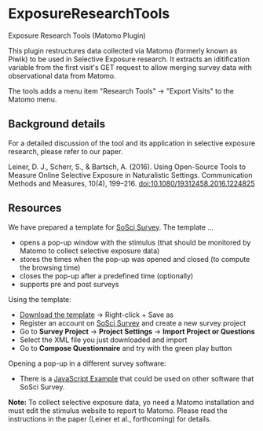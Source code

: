 # ExposureResearchTools
Exposure Research Tools (Matomo Plugin)

This plugin restructures data collected via Matomo (formerly known as Piwik) to be used in Selective Exposure research.
It extracts an iditification variable from the first visit's GET request to allow merging survey data with observational data from Matomo.

The tools adds a menu item "Research Tools" -> "Export Visits" to the Matomo menu.

## Background details

For a detailed discussion of the tool and its application in selective exposure research, please refer to our paper.

Leiner, D. J., Scherr, S., & Bartsch, A. (2016). Using Open-Source Tools to Measure Online Selective Exposure in Naturalistic Settings. Communication Methods and Measures, 10(4), 199–216. [doi:10.1080/19312458.2016.1224825](http://doi.org/10.1080/19312458.2016.1224825)

## Resources

We have prepared a template for [SoSci Survey](http://www.soscisurvey.com). The template ...

* opens a pop-up window with the stimulus (that should be monitored by Matomo to collect selective exposure data)
* stores the times when the pop-up was opened and closed (to compute the browsing time)
* closes the pop-up after a predefined time (optionally)
* supports pre and post surveys

Using the template:

* [Download the template](https://raw.githubusercontent.com/BurninLeo/ExposureResearchTools/master/resources/sosci.template.xml) -> Right-click + Save as
* Register an account on [SoSci Survey](http://www.soscisurvey.com) and create a new survey project
* Go to **Survey Project** -> **Project Settings** -> **Import Project or Questions**
* Select the XML file you just downloaded and import
* Go to **Compose Questionnaire** and try with the green play button

Opening a pop-up in a different survey software:

* There is a [JavaScript Example](https://github.com/BurninLeo/ExposureResearchTools/blob/master/resources/JavaScript%20Sample.txt) that could be used on other software that SoSci Survey.

**Note:** To collect selective exposure data, yo need a Matomo installation and must edit the stimulus website to report to Matomo. Please read the instructions in the paper (Leiner et al., forthcoming) for details.
